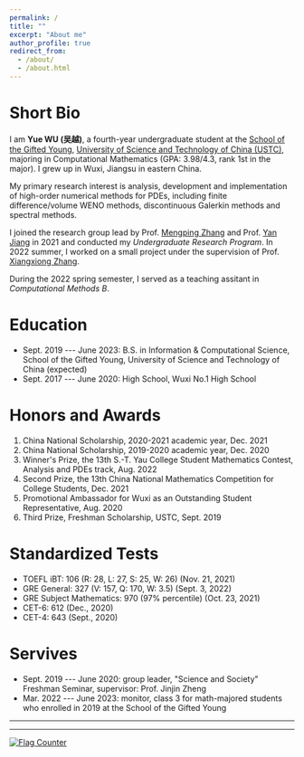 ```yaml
---
permalink: /
title: ""
excerpt: "About me"
author_profile: true
redirect_from: 
  - /about/
  - /about.html
---
```


Short Bio
===

I am **Yue WU (吴越)**, a fourth-year undergraduate student at the [School of the Gifted Young](http://en.scgy.ustc.edu.cn/), [University of Science and Technology of China (USTC)](http://en.ustc.edu.cn/), majoring in Computational Mathematics (GPA: 3.98/4.3, rank 1st in the major). I grew up in Wuxi, Jiangsu in eastern China.

My primary research interest is analysis, development and implementation of high-order numerical methods for PDEs, including finite difference/volume WENO methods, discontinuous Galerkin methods and spectral methods.

I joined the research group lead by Prof. [Mengping Zhang](https://dsxt.ustc.edu.cn/zj_ywjs.asp?zzid=860) and Prof. [Yan Jiang](http://staff.ustc.edu.cn/~jiangy/index.html) in 2021 and conducted my *Undergraduate Research Program*. In 2022 summer, I worked on a small project under the supervision of Prof. [Xiangxiong Zhang](https://www.math.purdue.edu/~zhan1966/index.html).

During the 2022 spring semester, I served as a teaching assitant in *Computational Methods B*.

Education
===
* Sept. 2019 --- June 2023: B.S. in Information & Computational Science, School of the Gifted Young, University of Science and Technology of China (expected)
* Sept. 2017 --- June 2020: High School, Wuxi No.1 High School

Honors and Awards
===

1. China National Scholarship, 2020-2021 academic year, Dec. 2021
2. China National Scholarship, 2019-2020 academic year, Dec. 2020
3. Winner's Prize, the 13th S.-T. Yau College Student Mathematics Contest, Analysis and PDEs track, Aug. 2022
4. Second Prize, the 13th China National Mathematics Competition for College Students, Dec. 2021
5. Promotional Ambassador for Wuxi as an Outstanding Student Representative, Aug. 2020
6. Third Prize, Freshman Scholarship, USTC, Sept. 2019

Standardized Tests
===
* TOEFL iBT: 106 (R: 28, L: 27, S: 25, W: 26) (Nov. 21, 2021)
* GRE General: 327 (V: 157, Q: 170, W: 3.5) (Sept. 3, 2022)
* GRE Subject Mathematics: 970 (97% percentile) (Oct. 23, 2021)
* CET-6: 612 (Dec., 2020)
* CET-4: 643 (Sept., 2020)

Servives
===
* Sept. 2019 --- June 2020: group leader, "Science and Society" Freshman Seminar, supervisor: Prof. Jinjin Zheng
* Mar. 2022 --- June 2023: monitor, class 3 for math-majored students who enrolled in 2019 at the School of the Gifted Young

---

<script>
document.write("Last update at: "+document.lastModified+"" )
</script>

---

<a href="https://info.flagcounter.com/21GO"><img src="https://s01.flagcounter.com/map/21GO/size_s/txt_000000/border_CCCCCC/pageviews_1/viewers_0/flags_0/" alt="Flag Counter" border="0"></a>
